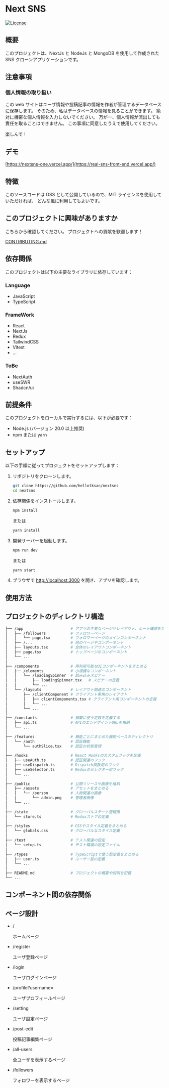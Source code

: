 # Next SNS

[![License](https://img.shields.io/badge/license-MIT-blue.svg)](LICENSE)

## 概要

このプロジェクトは、NextJs と NodeJs と MongoDB を使用して作成された SNS クローンアプリケーションです。

## 注意事項

### 個人情報の取り扱い

この web サイトはユーザ情報や投稿記事の情報を作者が管理するデータベースに保存します。
そのため、私はデータベースの情報を見ることができます。
絶対に機密な個人情報を入力しないでください。
万が一、個人情報が流出しても責任を取ることはできません。
この事項に同意したうえで使用してください。

楽しんで！

## デモ

[https://nextsns-one.vercel.app/](https://real-sns-front-end.vercel.app/)

## 特徴

このソースコードは OSS として公開しているので、MIT ライセンスを使用していただければ、
どんな風に利用してもよいです。

## このプロジェクトに興味がありますか

こちらから確認してください。
プロジェクトへの貢献を歓迎します！

[CONTRIBUTING.md](./CONTRIBUTING.md)

## 依存関係

このプロジェクトは以下の主要なライブラリに依存しています：

### Language

- JavaScript
- TypeScript

### FrameWork

- React
- NextJs
- Redux
- TailwindCSS
- Vitest
- ...

### ToBe

- NextAuth
- useSWR
- Shadcn/ui

## 前提条件

このプロジェクトをローカルで実行するには、以下が必要です：

- Node.js (バージョン 20.0 以上推奨)
- npm または yarn

## セットアップ

以下の手順に従ってプロジェクトをセットアップします：

1. リポジトリをクローンします。

   ```bash
   git clone https://github.com/hellotksan/nextsns
   cd nextsns
   ```

2. 依存関係をインストールします。

   ```bash
   npm install
   ```

   または

   ```bash
   yarn install
   ```

3. 開発サーバーを起動します。

   ```bash
   npm run dev
   ```

   または

   ```bash
   yarn start
   ```

4. ブラウザで [http://localhost:3000](http://localhost:3000) を開き、アプリを確認します。

## 使用方法

## プロジェクトのディレクトリ構造

```sh
├── /app                     # アプリの主要なページやレイアウト、ルート構成を含むディレクトリ
│   ├── /followers           # フォロワーページ
│   │   └── page.tsx         # フォロワーページのメインコンポーネント
│   ├── /...                 # 他のページやコンポーネント
│   ├── layouts.tsx          # 全体のレイアウトコンポーネント
│   ├── page.tsx             # トップページのコンポーネント
│   └── ...
│
├── /components              # 再利用可能なUIコンポーネントをまとめる
│   ├── /elements            # 小規模なコンポーネント
│   │   └── /loadingSpinner  # 読み込みスピナー
│   │       ├── loadingSpinner.tsx   # スピナーの定義
│   │       └── ...
│   └── /layouts             # レイアウト関連のコンポーネント
│       ├── /clientComponent # クライアント専用のレイアウト
│       │   ├── clientComponents.tsx # クライアント用コンポーネントの定義
│       │   └── ...
│       └── ...
│
├── /constants               # 頻繁に使う定数を定義する
│   ├── api.ts               # APIのエンドポイントURLを格納
│   └── ...
│
├── /features                # 機能ごとにまとめた機能ベースのディレクトリ
│   └── /auth                # 認証機能
│       └── authSlice.tsx    # 認証の状態管理
│
├── /hooks                   # React Hooksのカスタムフックを定義
│   ├── useAuth.ts           # 認証関連のフック
│   ├── useDispatch.ts       # Dispatch関数用のフック
│   ├── useSelector.ts       # Reduxのセレクター用フック
│   └── ...
│
├── /public                  # 公開リソースや画像を格納
│   ├── /assets              # アセットをまとめる
│   │   └── /person          # 人物関連の画像
│   │       └── admin.png    # 管理者画像
│   └── ...
│
├── /state                   # グローバルステート管理用
│   └── store.ts             # Reduxストアの定義
│
├── /styles                  # CSSやスタイル定義をまとめる
│   └── globals.css          # グローバルなスタイル定義
│
├── /test                    # テスト関連の設定
│   └── setup.ts             # テスト環境の設定ファイル
│
├── /types                   # TypeScriptで使う型定義をまとめる
│   ├── user.ts              # ユーザー型の定義
│   └── ...
│
├── README.md                # プロジェクトの概要や説明を記載
└── ...
```

## コンポーネント間の依存関係

## ページ設計

- /

  ホームページ

- /register

  ユーザ登録ページ

- /login

  ユーザログインページ

- /profile?username=

  ユーザプロフィールページ

- /setting

  ユーザ設定ページ

- /post-edit

  投稿記事編集ページ

- /all-users

  全ユーザを表示するページ

- /followers

  フォロワーを表示するページ
